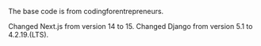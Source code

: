 The base code is from codingforentrepreneurs.

Changed Next.js from version 14 to 15.
Changed Django from version 5.1 to 4.2.19.(LTS).
